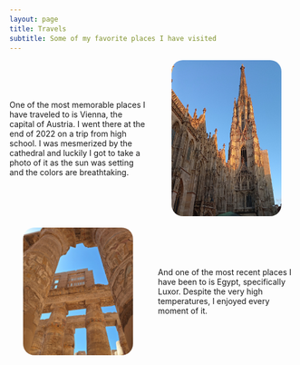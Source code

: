```yaml
---
layout: page
title: Travels
subtitle: Some of my favorite places I have visited
---
```


<div style="display: flex; align-items: center; margin-bottom: 20px;">
    <div style="width: 50%; padding-right: 10px;">
        <p>One of the most memorable places I have traveled to is Vienna, the capital of Austria. I went there at the end of 2022 on a trip from high school. I was mesmerized by the cathedral and luckily I got to take a photo of it as the sun was setting and the colors are breathtaking.</p>
    </div>
    <div style="width: 50%; padding-left: 10px;">
        <img src="/assets/img/vienna.jpg" alt="Vienna" style="width: 80%; height: auto; display: block; margin: auto; border-radius: 20px;">
    </div>
</div>

<div style="display: flex; align-items: center; margin-bottom: 20px;">
    <div style="width: 50%; padding-right: 10px;">
        <img src="/assets/img/egypt.jpg" alt="Luxor" style="width: 80%; height: auto; display: block; margin: auto; border-radius: 20px;">
    </div>
    <div style="width: 50%; padding-left: 10px;">
        <p>And one of the most recent places I have been to is Egypt, specifically Luxor. Despite the very high temperatures, I enjoyed every moment of it.</p>
    </div>
</div>
